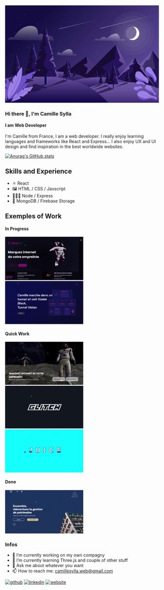 ![I am Web Developer](https://github.com/CamilleSylla/CamilleSylla/blob/main/bc.png)

### Hi there 👋, I'm Camille Sylla
#### I am Web Developer

I'm Camille from France, I am a web developer. I really enjoy learning languages and frameworks like React and Express...
I also enjoy UX and UI design and find inspiration in the best worldwide websites.

[![Anurag's GitHub stats](https://github-readme-stats.vercel.app/api?username=CamilleSylla)](https://github.com/anuraghazra/github-readme-stats)

## Skills and Experience
* ⚛ React
* 🖼 HTML / CSS / Javscript
* 👨🏾‍💻 Node / Express 
* 📂 MongoDB / Firebase Storage

## Exemples of Work
#### In Progress 
<div style="display: flex, justify-content: space-evenly, width: 100%">
<img src="https://github.com/CamilleSylla/CamilleSylla/blob/main/NewID.gif" width="256"/>
<img src="https://github.com/CamilleSylla/CamilleSylla/blob/main/MenuStuff.gif" width="256"/>
  </div>

#### Quick Work
<div style="display: flex, justify-content: space-evenly, width: 100%">
<img src="https://github.com/CamilleSylla/CamilleSylla/blob/main/ID%20Vid%C3%A9o%20Game.gif" width="256"/>
<img src="https://github.com/CamilleSylla/CamilleSylla/blob/main/Glitch.gif" width="256"/>
  <img src="https://github.com/CamilleSylla/CamilleSylla/blob/main/Juice.gif" width="256"/>
  </div>
  
#### Done
<div style="display: flex, justify-content: space-evenly, width: 100%">
  <img src="https://github.com/CamilleSylla/CamilleSylla/blob/main/Demetis.gif" width="256"/>
  </div>
  
### Infos


- 🔭 I’m currently working on my own compagny 
- 🌱 I’m currently learning Three.js and couple of other stuff 
- 💬 Ask me about whatever you want 
- 📫 How to reach me: camillesylla.web@gmail.com 


[<img src='https://cdn.jsdelivr.net/npm/simple-icons@3.0.1/icons/github.svg' alt='github' height='40'>](https://github.com/CamilleSylla)  [<img src='https://cdn.jsdelivr.net/npm/simple-icons@3.0.1/icons/linkedin.svg' alt='linkedin' height='40'>](https://www.linkedin.com/in/https://www.linkedin.com/in/camille-sylla-dev//)  [<img src='https://cdn.jsdelivr.net/npm/simple-icons@3.0.1/icons/icloud.svg' alt='website' height='40'>](https://camille-sylla.netlify.app/)  


